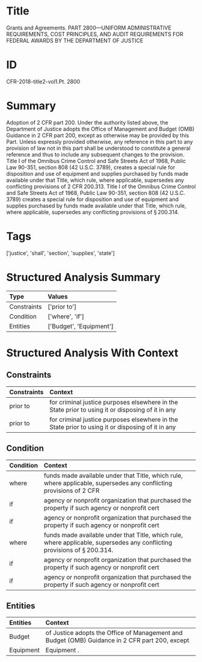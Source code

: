 # Title

 Grants and Agreements. PART 2800—UNIFORM ADMINISTRATIVE REQUIREMENTS, COST PRINCIPLES, AND AUDIT REQUIREMENTS FOR FEDERAL AWARDS BY THE DEPARTMENT OF JUSTICE


# ID

 CFR-2018-title2-vol1.Pt. 2800


# Summary

Adoption of 2 CFR part 200.
Under the authority listed above, the Department of Justice adopts the Office of Management and Budget (OMB) Guidance in 2 CFR part 200, except as otherwise may be provided by this Part.
Unless expressly provided otherwise, any reference in this part to any provision of law not in this part shall be understood to constitute a general reference and thus to include any subsequent changes to the provision.
Title I of the Omnibus Crime Control and Safe Streets Act of 1968, Public Law 90-351, section 808 (42 U.S.C. 3789), creates a special rule for disposition and use of equipment and supplies purchased by funds made available under that Title, which rule, where applicable, supersedes any conflicting provisions of 2 CFR 200.313.
Title I of the Omnibus Crime Control and Safe Streets Act of 1968, Public Law 90-351, section 808 (42 U.S.C. 3789) creates a special rule for disposition and use of equipment and supplies purchased by funds made available under that Title, which rule, where applicable, supersedes any conflicting provisions of &#167;&#8201;200.314.


# Tags

['justice', 'shall', 'section', 'supplies', 'state']


# Structured Analysis Summary

| Type        | Values                  |
|:------------|:------------------------|
| Constraints | ['prior to']            |
| Condition   | ['where', 'if']         |
| Entities    | ['Budget', 'Equipment'] |


# Structured Analysis With Context

 


## Constraints

| Constraints   | Context                                                                                          |
|:--------------|:-------------------------------------------------------------------------------------------------|
| prior to      | for criminal justice purposes elsewhere in the State prior to using it or disposing of it in any |
| prior to      | for criminal justice purposes elsewhere in the State prior to using it or disposing of it in any |


## Condition

| Condition   | Context                                                                                                                              |
|:------------|:-------------------------------------------------------------------------------------------------------------------------------------|
| where       | funds made available under that Title, which rule, where applicable, supersedes any conflicting provisions of 2 CFR                  |
| if          | agency or nonprofit organization that purchased the property if  such agency or nonprofit cert                                       |
| if          | agency or nonprofit organization that purchased the property if  such agency or nonprofit cert                                       |
| where       | funds made available under that Title, which rule, where  applicable, supersedes any conflicting provisions of &#167;&#8201;200.314. |
| if          | agency or nonprofit organization that purchased the property if  such agency or nonprofit cert                                       |
| if          | agency or nonprofit organization that purchased the property if  such agency or nonprofit cert                                       |


## Entities

| Entities   | Context                                                                                        |
|:-----------|:-----------------------------------------------------------------------------------------------|
| Budget     | of Justice adopts the Office of Management and Budget (OMB) Guidance in 2 CFR part 200, except |
| Equipment  | Equipment .                                                                                    |


